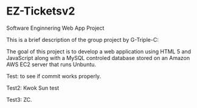 
# EZ-Ticketsv2
Software Enginnering Web App Project

This is a brief description of the group project by G-Triple-C:

The goal of this project is to develop a web application using HTML 5 and JavaScript along with a MySQL controled database stored on an Amazon AWS EC2 server that runs Unbuntu.

Test: to see if commit works properly.

Test2: Kwok Sun test

Test3: ZC.